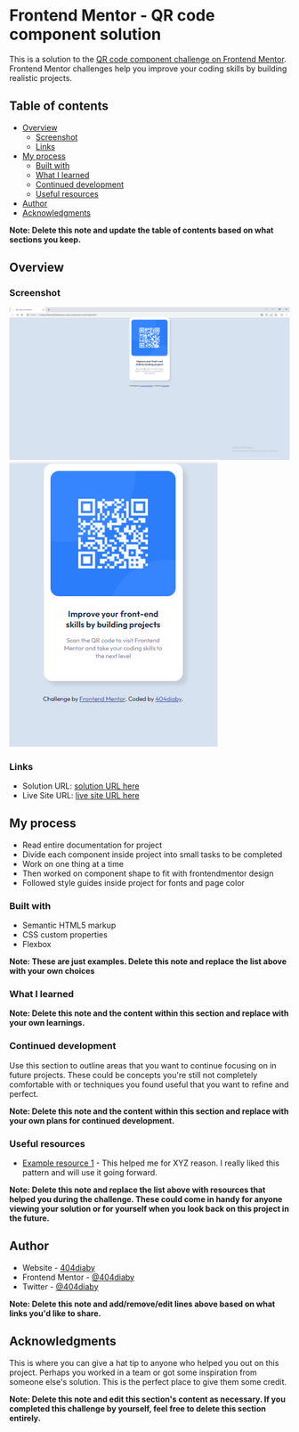 # Frontend Mentor - QR code component solution

This is a solution to the [QR code component challenge on Frontend Mentor](https://www.frontendmentor.io/challenges/qr-code-component-iux_sIO_H). Frontend Mentor challenges help you improve your coding skills by building realistic projects. 

## Table of contents

- [Overview](#overview)
  - [Screenshot](#screenshot)
  - [Links](#links)
- [My process](#my-process)
  - [Built with](#built-with)
  - [What I learned](#what-i-learned)
  - [Continued development](#continued-development)
  - [Useful resources](#useful-resources)
- [Author](#author)
- [Acknowledgments](#acknowledgments)

**Note: Delete this note and update the table of contents based on what sections you keep.**

## Overview

### Screenshot

![Desktop Screen](design/screenshot.PNG)
![Mobile Screen](design/screenshot2.PNG)

### Links

- Solution URL: [solution URL here](https://github.com/404diaby/QR-Code-component)
- Live Site URL: [live site URL here](https://404diaby.github.io/QR-code-component)

## My process
- Read entire documentation for project
- Divide each component inside project into small tasks to be completed
- Work on one thing at a time
- Then worked on component shape to fit with frontendmentor design
- Followed style guides inside project for fonts and page color
### Built with

- Semantic HTML5 markup
- CSS custom properties
- Flexbox


**Note: These are just examples. Delete this note and replace the list above with your own choices**

### What I learned


**Note: Delete this note and the content within this section and replace with your own learnings.**

### Continued development

Use this section to outline areas that you want to continue focusing on in future projects. These could be concepts you're still not completely comfortable with or techniques you found useful that you want to refine and perfect.

**Note: Delete this note and the content within this section and replace with your own plans for continued development.**

### Useful resources

- [Example resource 1](https://www.example.com) - This helped me for XYZ reason. I really liked this pattern and will use it going forward.

**Note: Delete this note and replace the list above with resources that helped you during the challenge. These could come in handy for anyone viewing your solution or for yourself when you look back on this project in the future.**

## Author

- Website - [404diaby](https://sites.google.com/view/diaby-mamadou)
- Frontend Mentor - [@404diaby](https://www.frontendmentor.io/profile/404diaby)
- Twitter - [@404diaby](https://www.twitter.com/404diaby)

**Note: Delete this note and add/remove/edit lines above based on what links you'd like to share.**

## Acknowledgments

This is where you can give a hat tip to anyone who helped you out on this project. Perhaps you worked in a team or got some inspiration from someone else's solution. This is the perfect place to give them some credit.

**Note: Delete this note and edit this section's content as necessary. If you completed this challenge by yourself, feel free to delete this section entirely.**


